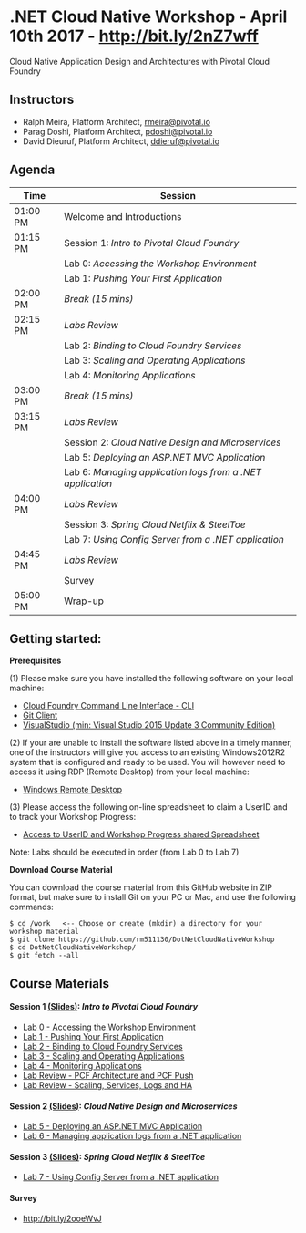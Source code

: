 # .NET Cloud Native Workshop - April 10th 2017 - http://bit.ly/2nZ7wff
Cloud Native Application Design and Architectures with Pivotal Cloud Foundry

## Instructors
- Ralph Meira, Platform Architect, rmeira@pivotal.io
- Parag Doshi, Platform Architect, pdoshi@pivotal.io
- David Dieuruf, Platform Architect, ddieruf@pivotal.io

## Agenda

|Time | Session
|---- | -------
|01:00 PM  | Welcome and Introductions
|01:15 PM  | Session 1: _Intro to Pivotal Cloud Foundry_
|          | Lab 0: _Accessing the Workshop Environment_
|          | Lab 1: _Pushing Your First Application_
|02:00 PM  | _Break (15 mins)_
|02:15 PM  | _Labs Review_
|          | Lab 2: _Binding to Cloud Foundry Services_
|          | Lab 3: _Scaling and Operating Applications_
|          | Lab 4: _Monitoring Applications_
|03:00 PM  | _Break (15 mins)_
|03:15 PM  | _Labs Review_ 
|          | Session 2: _Cloud Native Design and Microservices_
|          | Lab 5: _Deploying an ASP.NET MVC Application_
|          | Lab 6: _Managing application logs from a .NET application_
|04:00 PM  | _Labs Review_
|          | Session 3: _Spring Cloud Netflix & SteelToe_
|          | Lab 7: _Using Config Server from a .NET application_
|04:45 PM  | _Labs Review_
|          | Survey
|05:00 PM  | Wrap-up

## Getting started:

**Prerequisites**

(1) Please make sure you have installed the following software on your local machine:
- [Cloud Foundry Command Line Interface - CLI](https://console.run.pivotal.io/tools)
- [Git Client](https://git-scm.com/downloads)
- [VisualStudio (min: Visual Studio 2015 Update 3 Community Edition)](https://go.microsoft.com/fwlink/?LinkId=532606&clcid=0x409)

(2) If your are unable to install the software listed above in a timely manner, one of the instructors will give you access to an existing Windows2012R2 system that is configured and ready to be used. You will however need to access it using RDP (Remote Desktop) from your local machine:
- [Windows Remote Desktop](https://technet.microsoft.com/en-us/library/dn473009(v=ws.11).aspx)

(3) Please access the following on-line spreadsheet to claim a UserID and to track your Workshop Progress:
- [Access to UserID and Workshop Progress shared Spreadsheet](https://docs.google.com/spreadsheets/d/1fA56dZ28tu0-eY3nRA8OYK5aUKsJ_4c_bneRUZW23oE/edit?usp=sharing)

Note: Labs should be executed in order (from Lab 0 to Lab 7)

**Download Course Material**

You can download the course material from this GitHub website in ZIP format, but make sure to install Git on your PC or Mac, and use the following commands:

```
$ cd /work   <-- Choose or create (mkdir) a directory for your workshop material
$ git clone https://github.com/rm511130/DotNetCloudNativeWorkshop
$ cd DotNetCloudNativeWorkshop/
$ git fetch --all
```

## Course Materials

#### Session 1 [(Slides)](session_01/Session_01.pdf): _Intro to Pivotal Cloud Foundry_
  - [Lab 0 - Accessing the Workshop Environment](session_01/lab_00/lab_00.adoc)
  - [Lab 1 - Pushing Your First Application](session_01/lab_01/lab_01.adoc)
  - [Lab 2 - Binding to Cloud Foundry Services](session_01/lab_02/lab_02.adoc)
  - [Lab 3 - Scaling and Operating Applications](session_01/lab_03/lab_03.adoc)
  - [Lab 4 - Monitoring Applications](session_01/lab_04/lab_04.adoc)
  - [Lab Review - PCF Architecture and PCF Push](session_01/Labs_Review_01.pdf)
  - [Lab Review - Scaling, Services, Logs and HA](session_01/Labs_Review_02.pdf)

#### Session 2 [(Slides)](session_02/Session_02.pdf): _Cloud Native Design and Microservices_
  - [Lab 5 - Deploying an ASP.NET MVC Application](session_02/lab_05/lab_05.adoc)
  - [Lab 6 - Managing application logs from a .NET application](session_02/lab_06/lab_06.adoc)

#### Session 3 [(Slides)](session_03/Session_03.pdf): _Spring Cloud Netflix & SteelToe_
  - [Lab 7 - Using Config Server from a .NET application](session_03/lab_07/lab_07.adoc)
  
#### Survey 
  - http://bit.ly/2ooeWvJ
  
